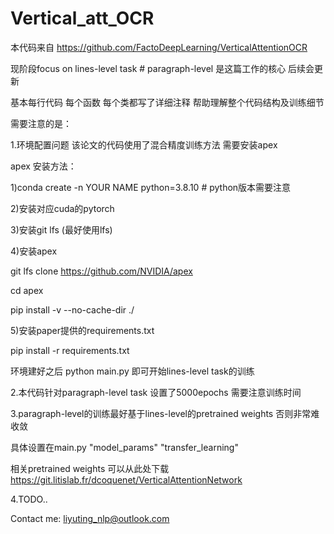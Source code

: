 # Vertical_att_OCR

本代码来自 https://github.com/FactoDeepLearning/VerticalAttentionOCR

现阶段focus on lines-level task # paragraph-level 是这篇工作的核心 后续会更新

基本每行代码 每个函数 每个类都写了详细注释 帮助理解整个代码结构及训练细节

需要注意的是：

1.环境配置问题 该论文的代码使用了混合精度训练方法 需要安装apex

apex 安装方法：

1)conda create -n YOUR NAME python=3.8.10  # python版本需要注意

2)安装对应cuda的pytorch

3)安装git lfs (最好使用lfs)

4)安装apex  

git lfs clone https://github.com/NVIDIA/apex

cd apex

pip install -v --no-cache-dir ./

5)安装paper提供的requirements.txt

pip install -r requirements.txt

环境建好之后 python main.py 即可开始lines-level task的训练

2.本代码针对paragraph-level task 设置了5000epochs 需要注意训练时间

3.paragraph-level的训练最好基于lines-level的pretrained weights 否则非常难收敛 

具体设置在main.py "model_params" "transfer_learning"

相关pretrained weights 可以从此处下载 https://git.litislab.fr/dcoquenet/VerticalAttentionNetwork

4.TODO..

Contact me:
liyuting_nlp@outlook.com
